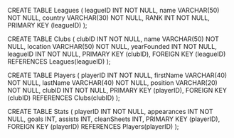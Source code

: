 CREATE TABLE Leagues (
    leagueID INT NOT NULL,
    name VARCHAR(50) NOT NULL,
    country VARCHAR(30) NOT NULL,
    RANK INT NOT NULL,
    PRIMARY KEY (leagueID)
);

CREATE TABLE Clubs (
    clubID INT NOT NULL,
    name VARCHAR(50) NOT NULL,
    location VARCHAR(50) NOT NULL,
    yearFounded INT NOT NULL,
    leagueID INT NOT NULL,
    PRIMARY KEY (clubID),
    FOREIGN KEY (leagueID) REFERENCES Leagues(leagueID)
);

CREATE TABLE Players (
    playerID INT NOT NULL,
    firstName VARCHAR(40) NOT NULL,
    lastName VARCHAR(40) NOT NULL, 
    position VARCHAR(20) NOT NULL,
    clubID INT NOT NULL,
    PRIMARY KEY (playerID),
    FOREIGN KEY (clubID) REFERENCES Clubs(clubID)
);

CREATE TABLE Stats (
    playerID INT NOT NULL,
    appearances INT NOT NULL,
    goals INT,
    assists INT,
    cleanSheets INT,
    PRIMARY KEY (playerID),
    FOREIGN KEY (playerID) REFERENCES Players(playerID)
);